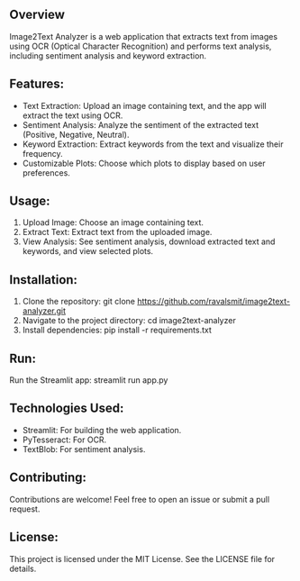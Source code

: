 ## Overview
Image2Text Analyzer is a web application that extracts text from images using OCR (Optical Character Recognition) and performs text analysis, including sentiment analysis and keyword extraction.

## Features:
- Text Extraction: Upload an image containing text, and the app will extract the text using OCR.
- Sentiment Analysis: Analyze the sentiment of the extracted text (Positive, Negative, Neutral).
- Keyword Extraction: Extract keywords from the text and visualize their frequency.
- Customizable Plots: Choose which plots to display based on user preferences.

## Usage:
1. Upload Image: Choose an image containing text.
2. Extract Text: Extract text from the uploaded image.
3. View Analysis: See sentiment analysis, download extracted text and keywords, and view selected plots.

## Installation:
1. Clone the repository: git clone https://github.com/ravalsmit/image2text-analyzer.git
2. Navigate to the project directory: cd image2text-analyzer
3. Install dependencies: pip install -r requirements.txt

## Run:
Run the Streamlit app: streamlit run app.py

## Technologies Used:
- Streamlit: For building the web application.
- PyTesseract: For OCR.
- TextBlob: For sentiment analysis.

## Contributing:
Contributions are welcome! Feel free to open an issue or submit a pull request.

## License:
This project is licensed under the MIT License. See the LICENSE file for details.

